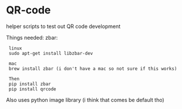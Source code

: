 # QR-code
helper scripts to test out QR code development

Things needed:
zbar:
     
     linux
     sudo apt-get install libzbar-dev
     
     mac
     brew install zbar (i don't have a mac so not sure if this works)

     Then
     pip install zbar
     pip install qrcode

Also uses python image library (i think that comes be default tho)